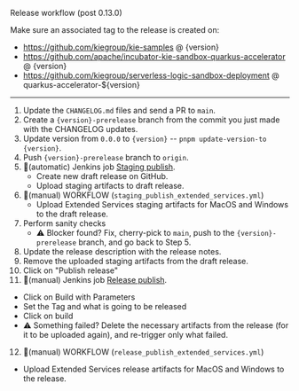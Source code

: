 Release workflow (post 0.13.0)

Make sure an associated tag to the release is created on:

- https://github.com/kiegroup/kie-samples @ {version}
- https://github.com/apache/incubator-kie-sandbox-quarkus-accelerator @ {version}
- https://github.com/kiegroup/serverless-logic-sandbox-deployment @ quarkus-accelerator-${version}

---

1. Update the `CHANGELOG.md` files and send a PR to `main`.
2. Create a `{version}-prerelease` branch from the commit you just made with the CHANGELOG updates.
3. Update version from `0.0.0` to `{version}` -- `pnpm update-version-to {version}`.
4. Push `{version}-prerelease` branch to `origin`.
5. 🔨(automatic) Jenkins job [Staging publish](https://ci-builds.apache.org/job/KIE/job/kie-tools/job/kie-tools-staging-publish).
   - Create new draft release on GitHub.
   - Upload staging artifacts to draft release.
6. 🔨(manual) WORKFLOW (`staging_publish_extended_services.yml`)
   - Upload Extended Services staging artifacts for MacOS and Windows to the draft release.
7. Perform sanity checks
   - ⚠️ Blocker found? Fix, cherry-pick to `main`, push to the `{version}-prerelease` branch, and go back to Step 5.
8. Update the release description with the release notes.
9. Remove the uploaded staging artifacts from the draft release.
10. Click on "Publish release"
11. 🔨(manual) Jenkins job [Release publish](https://ci-builds.apache.org/job/KIE/job/kie-tools/job/kie-tools-release-publish).

- Click on Build with Parameters
- Set the Tag and what is going to be released
- Click on build
- ⚠️ Something failed? Delete the necessary artifacts from the release (for it to be uploaded again), and re-trigger only what failed.

12. 🔨(manual) WORKFLOW (`release_publish_extended_services.yml`)

- Upload Extended Services release artifacts for MacOS and Windows to the release.

